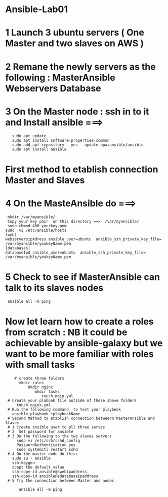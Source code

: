 # Ansible-Lab01
# 1 Launch 3 ubuntu servers ( One Master and two slaves on AWS )
# 2  Remane the newly servers as the following : MasterAnsible Webservers Database
# 3 On the Master node :  ssh in to it and Install ansible ===>
       sudo apt update
       sudo apt install software-properties-common
       sudo add-apt-repository --yes --update ppa:ansible/ansible
       sudo apt install ansible
 # First method to etablish connection Master and Slaves 
 # 4 On the MasteAnsible do ===> 
     mkdir /var/myansible/
     Copy your key pair  on this directory ==>  /var/myansible/
     sudo chmod 400 yourkey.pem 
    sudo  vi /etc/ansible/hosts
    [web]
    webserversipAdress ansible_user=ubuntu  ansible_ssh_private_key_file= /var/myansible/youkeyName.pem
    [databases]
    databaseIpd ansible_user=ubuntu  ansible_ssh_private_key_file= /var/myansible/youkeyName.pem
  # 5 Check to see if MasterAnsible can talk to its slaves nodes
     ansible all -m ping 
  # Now let learn how to create a roles  from scratch : NB it could be achievable by ansible-galaxy but we want to be more familiar with roles with small tasks 
        # create three folders 
          mkdir roles
              mkdir nginx
                 mkdir tasks
                    touch main.yml
     # Create your plabook file outside of these above folders 
         touch nginx.yml 
     # Run the following command  to test your playbook
       ansible-playbook +playbookName 
     # Second Method to etablish connection betweern MasterAnsible and Slaves 
     # 1 Create ansible user to all three serves 
     # 2  Set password for ansible
     # 3 Do the following to the two slaves servers 
         sudo vi /etc/ssh/sshd_config
         PasswordAuthentication yes
         sudo systemctl restart sshd
     # 4 On the master node do this:
       sudo su - ansible
       ssh-keygen
       acept the default value 
       ssh-copy-id ansible@swebipaddress
       ssh-copy-id ansible@sdatabaseipaddress
     # 5 Try the connection between Master and nodes
        
          ansible all -m ping 



       
    
